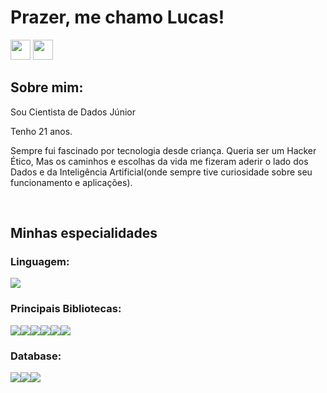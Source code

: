 # Prazer, me chamo Lucas!
<p align="left"> <a href="https://discord.com/users/257581541511659520" target="_blank" rel="noreferrer"><img src="https://raw.githubusercontent.com/danielcranney/readme-generator/main/public/icons/socials/discord.svg" width="32" height="32" /></a> 
<a href="https://www.github.com/LucasAlves99" target="_blank" rel="noreferrer"><img src="https://raw.githubusercontent.com/danielcranney/readme-generator/main/public/icons/socials/github-dark.svg" width="32" height="32" /></a>


## Sobre mim:

Sou Cientista de Dados Júnior 

Tenho 21 anos.

Sempre fui fascinado por tecnologia desde criança. Queria ser um Hacker Ético, Mas os caminhos e escolhas da vida me fizeram aderir o lado dos Dados e da Inteligência Artificial(onde sempre tive curiosidade sobre seu funcionamento e aplicações). 

<div style="display: inline_block"><br>

<h2>Minhas especialidades</h2>
<h3>Linguagem:</h3> <img src="https://img.shields.io/badge/Python-3776AB?&style=for-the-badge&logo=python&logoColor=white"/>

<h3>Principais Bibliotecas:</h3> <img src="https://img.shields.io/badge/scikit_learn-F7931E?style=for-the-badge&logo=scikit-learn&logoColor=white"/><img src="https://img.shields.io/badge/SciPy-654FF0?style=for-the-badge&logo=SciPy&logoColor=white"/><img src="https://img.shields.io/badge/Pandas-2C2D72?style=for-the-badge&logo=pandas&logoColor=white"/><img src="https://img.shields.io/badge/Plotly-239120?style=for-the-badge&logo=plotly&logoColor=white"/><img src="https://img.shields.io/badge/Numpy-777BB4?style=for-the-badge&logo=numpy&logoColor=white"/><img src="https://img.shields.io/badge/Streamlit-FF4B4B?style=for-the-badge&logo=Streamlit&logoColor=white"/>

<h3>Database:</h3> <img src ="https://img.shields.io/badge/postgres-%23316192.svg?&style=for-the-badge&logo=postgresql&logoColor=white"/><img src="https://img.shields.io/badge/MySQL-005C84?style=for-the-badge&logo=mysql&logoColor=white"/><img src="https://img.shields.io/badge/MongoDB-4EA94B?style=for-the-badge&logo=mongodb&logoColor=white"/>
</div>
